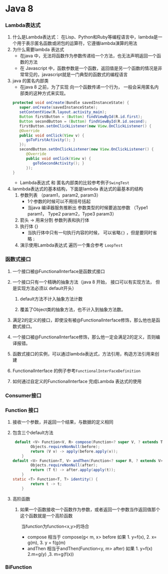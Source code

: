 # Java 8
### Lambda表达式
1. 什么是Lambda表达式： 在Lisp、Python和Ruby等编程语言中，lambda是一个用于表示匿名函数或闭包的运算符，它遵循lambda演算的用法
2. 为什么需要lambda 表达式
   * 在java 中，无法将函数作为参数传递给一个方法，也无法声明返回一个函数的方法
   * 在 Javascript 中，函数参数是⼀个函数，返回值是另一个函数的情况是非常常见的，javascript就是一门典型的函数式的编程语言
3. java 的匿名内部类
   * 在java 8 之前，为了实现 向一个函数传递一个行为， 一般会采用匿名内部类的这种方式来实现。
   ``` java 
   protected void onCreate(Bundle savedInstanceState) { 
      super.onCreate(savedInstanceState); 
      setContentView(R.layout.activity_main);
      Button firstButton = (Button) findViewById(R.id.first);
      Button secondButton = (Button) findViewById(R.id.second);
      firstButton.setOnClickListener(new View.OnClickListener() {
      @Override
      public void onClick(View v) {
         goToFirstActivity(); }
      });
      secondButton.setOnClickListener(new View.OnClickListener() {
         @Override
         public void onClick(View v) {
            goToSecondActivity(); }
         });
   }
   ```
   * Lambda表达式 和 匿名内部类的比较参考例子`SwingTest` 
4. lanmbda表达式的基本结构，下面是lambda 表达式的最基本的结构
   1. 参数列表  （param1，param2, param3）
      * 1个参数的时候可以不用括号括起
      * 当java 编译器服务推断出 参数类型的时候要追加参数 （Type1 param1， Type2 param2，Type3 param3）
   2. 箭头 -> 用来分割 参数列表和执行体
   3. 执行体 {}
      * 当执行体中只有一句执行内容的时候， 可以省略`{}` ，但是要同时省略`；`
   4. 演示使用Lambda表达式 遍历一个集合参考 `LoopTest`
   
### 函数式接口

1. 一个接口被@FunctionalInterface是函数式接口

2. 一个接口只有一个精确的抽象方法（java 8  开始， 接口可以有实现方法， 但是实现方法必须以 default开头）

   1. default方法不计入抽象方法计数

   2. 覆盖了Object类的抽象方法，也不计入到抽象方法数。

3. 满足2的定义的接口，即使没有被@FunctionalInterface修饰，那么他也是函数式接口。

4. 一个接口被@FunctionalInterface修饰，那么他一定会满足2的定义，否则编译报错。

5. 函数式接口的实例，可以通过lambda表达式，方法引用，构造方法引用来创建

6. FunctionalInterface 的例子参考`FunctionalInterFaceDefinition`

7. 如何通过自定义的FunctionalInterface 完成Lambda 表达式的使用


### Consumer接口

### Function 接口

1. 接收一个参数，并返回一个结果，与数据的定义相同

2. 包含三个default方法

   ```java
    default <V> Function<V, R> compose(Function<? super V, ? extends T> before) {
           Objects.requireNonNull(before);
           return (V v) -> apply(before.apply(v));
       }
   default <V> Function<T, V> andThen(Function<? super R, ? extends V> after) {
           Objects.requireNonNull(after);
           return (T t) -> after.apply(apply(t));
       }
   static <T> Function<T, T> identity() {
           return t -> t;
       }
   ```

   

3. 高阶函数

   1. 如果一个函数接收一个函数作为参数，或者返回一个参数当作返回值那个这个函数就是一个高阶函数

      ​	当function为function<x,y>的场合

      * compose 相当于 compose(g< m, x> before 如果 1. y=f(x), 2. x= g(m), 3. y = f(g(m) 
      * andThen 相当于andThen(Function<y, m> after)  如果 1. y=f(x) 2.m=g(y) ,3. m=g(f(x))



### BiFunction



